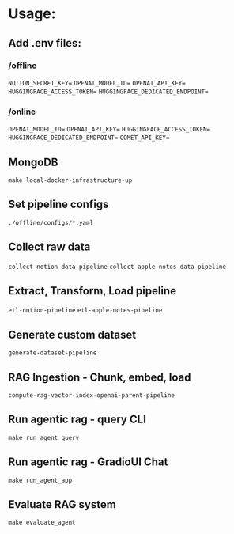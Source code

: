 # Usage: #

## Add .env files: ##
### /offline ###
`NOTION_SECRET_KEY=`
`OPENAI_MODEL_ID=`
`OPENAI_API_KEY=`
`HUGGINGFACE_ACCESS_TOKEN=`
`HUGGINGFACE_DEDICATED_ENDPOINT=`

### /online ###
`OPENAI_MODEL_ID=`
`OPENAI_API_KEY=`
`HUGGINGFACE_ACCESS_TOKEN=`
`HUGGINGFACE_DEDICATED_ENDPOINT=`
`COMET_API_KEY=`

## MongoDB ##
`make local-docker-infrastructure-up`

## Set pipeline configs ##
`./offline/configs/*.yaml`

## Collect raw data ##
`collect-notion-data-pipeline`
`collect-apple-notes-data-pipeline`

## Extract, Transform, Load pipeline ##
`etl-notion-pipeline`
`etl-apple-notes-pipeline`

## Generate custom dataset ##
`generate-dataset-pipeline`

## RAG Ingestion - Chunk, embed, load ##
`compute-rag-vector-index-openai-parent-pipeline`

## Run agentic rag - query CLI ##
`make run_agent_query`

## Run agentic rag - GradioUI Chat ##
`make run_agent_app`

## Evaluate RAG system ##
`make evaluate_agent`
